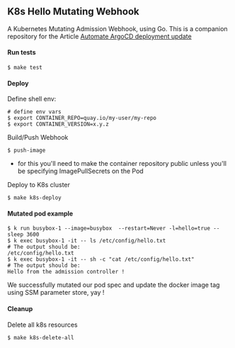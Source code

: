 ## K8s Hello Mutating Webhook
A Kubernetes Mutating Admission Webhook, using Go.
This is a companion repository for the Article [Automate ArgoCD deployment update](https://smartmssa.atlassian.net/l/cp/320KJHmm)


#### Run tests
```
$ make test
```

#### Deploy
Define shell env:
```
# define env vars
$ export CONTAINER_REPO=quay.io/my-user/my-repo
$ export CONTAINER_VERSION=x.y.z
```

Build/Push Webhook 
```
$ push-image
```
* for this you'll need to make the container repository public unless you'll be specifying ImagePullSecrets on the Pod

Deploy to K8s cluster
```
$ make k8s-deploy
```

#### Mutated pod example
```
$ k run busybox-1 --image=busybox  --restart=Never -l=hello=true -- sleep 3600
$ k exec busybox-1 -it -- ls /etc/config/hello.txt
# The output should be:
/etc/config/hello.txt
$ k exec busybox-1 -it -- sh -c "cat /etc/config/hello.txt"
# The output should be:
Hello from the admission controller !
```
We successfully mutated our pod spec and update the docker image tag using SSM parameter store, yay !

#### Cleanup
Delete all k8s resources
```
$ make k8s-delete-all
```

